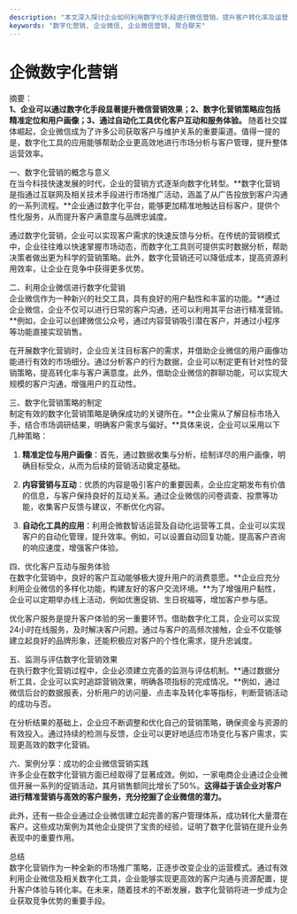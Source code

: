 ```yaml
---
description: "本文深入探讨企业如何利用数字化手段进行微信营销，提升客户转化率及运营效率。"
keywords: "数字化营销, 企业微信, 企业微信营销, 聚合聊天"
---
```

# 企微数字化营销

摘要：  
**1、企业可以通过数字化手段显著提升微信营销效果；2、数字化营销策略应包括精准定位和用户画像；3、通过自动化工具优化客户互动和服务体验。** 随着社交媒体崛起，企业微信成为了许多公司获取客户与维护关系的重要渠道。值得一提的是，数字化工具的应用能够帮助企业更高效地进行市场分析与客户管理，提升整体运营效率。

一、数字化营销的概念与意义  
在当今科技快速发展的时代，企业的营销方式逐渐向数字化转型。**数字化营销是指通过互联网及相关技术手段进行市场推广活动，涵盖了从广告投放到客户沟通的一系列流程。**企业通过数字化平台，能够更加精准地触达目标客户，提供个性化服务，从而提升客户满意度与品牌忠诚度。

通过数字化营销，企业可以实现客户需求的快速反馈与分析。在传统的营销模式中，企业往往难以快速掌握市场动态，而数字化工具则可提供实时数据分析，帮助决策者做出更为科学的营销策略。此外，数字化营销还可以降低成本，提高资源利用效率，让企业在竞争中获得更多优势。

二、利用企业微信进行数字化营销  
企业微信作为一种新兴的社交工具，具有良好的用户黏性和丰富的功能。**通过企业微信，企业不仅可以进行日常的客户沟通，还可以利用其平台进行精准营销。**例如，企业可以创建微信公众号，通过内容营销吸引潜在客户，并通过小程序等功能直接实现销售。

在开展数字化营销时，企业应关注目标客户的需求，并借助企业微信的用户画像功能进行有效的市场细分。通过分析客户的行为数据，企业可以制定更有针对性的营销策略，提高转化率与客户满意度。此外，借助企业微信的群聊功能，可以实现大规模的客户沟通，增强用户的互动性。

三、数字化营销策略的制定  
制定有效的数字化营销策略是确保成功的关键所在。**企业需从了解目标市场入手，结合市场调研结果，明确客户需求与偏好。**具体来说，企业可以采用以下几种策略：

1. **精准定位与用户画像**：首先，通过数据收集与分析，绘制详尽的用户画像，明确目标受众，从而为后续的营销活动奠定基础。

2. **内容营销与互动**：优质的内容是吸引客户的重要因素，企业应定期发布有价值的信息，与客户保持良好的互动关系。通过企业微信的问卷调查、投票等功能，收集客户反馈与建议，不断优化内容。

3. **自动化工具的应用**：利用企微数智话运营及自动化运营等工具，企业可以实现客户的自动化管理，提升效率。例如，可以设置自动回复功能，提高客户咨询的响应速度，增强客户体验。

四、优化客户互动与服务体验  
在数字化营销中，良好的客户互动能够极大提升用户的消费意愿。**企业应充分利用企业微信的多样化功能，构建友好的客户交流环境。**为了增强用户黏性，企业可以定期举办线上活动，例如优惠促销、生日祝福等，增加客户参与感。

优化客户服务是提升客户体验的另一重要环节。借助数字化工具，企业可以实现24小时在线服务，及时解决客户问题。通过与客户的高频次接触，企业不仅能够建立起良好的品牌形象，还能积极应对客户的个性化需求，提升忠诚度。

五、监测与评估数字化营销效果  
在执行数字化营销过程中，企业必须建立完善的监测与评估机制。**通过数据分析工具，企业可以实时追踪营销效果，明确各项指标的完成情况。**例如，通过微信后台的数据报表，分析用户的访问量、点击率及转化率等指标，判断营销活动的成功与否。

在分析结果的基础上，企业应不断调整和优化自己的营销策略，确保资金与资源的有效投入。通过持续的检测与反馈，企业可以更好地适应市场变化与客户需求，实现更高效的数字化营销。

六、案例分享：成功的企业微信营销实践  
许多企业在数字化营销方面已经取得了显著成效。例如，一家电商企业通过企业微信开展一系列的促销活动，其月销售额同比增长了50%。**这得益于该企业对客户进行精准营销与高效的客户服务，充分挖掘了企业微信的潜力。**

此外，还有一些企业通过企业微信建立起完善的客户管理体系，成功转化大量潜在客户。这些成功案例为其他企业提供了宝贵的经验，证明了数字化营销在提升业务表现中的重要作用。

总结  
数字化营销作为一种全新的市场推广策略，正逐步改变企业的运营模式。通过有效利用企业微信及相关数字化工具，企业能够实现更高效的客户沟通与资源配置，提升客户体验与转化率。在未来，随着技术的不断发展，数字化营销将进一步成为企业获取竞争优势的重要手段。
